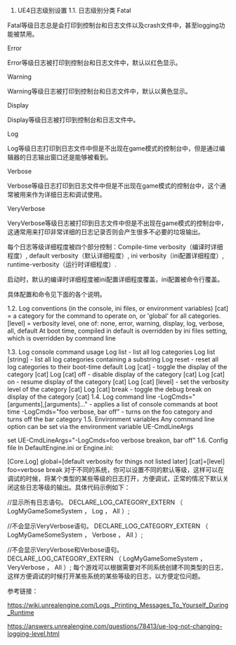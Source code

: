 1. UE4日志级别设置
1.1. 日志级别分类
Fatal

Fatal等级日志总是会打印到控制台和日志文件以及crash文件中，甚至logging功能被禁用。

Error

Error等级日志被打印到控制台和日志文件中，默认以红色显示。

Warning

Warning等级日志被打印到控制台和日志文件中，默认以黄色显示。

Display

Display等级日志被打印到控制台和日志文件中。

Log

Log等级日志打印到日志文件中但是不出现在game模式的控制台中，但是通过编辑器的日志输出窗口还是能够被看到。

Verbose

Verbose等级日志打印到日志文件中但是不出现在game模式的控制台中，这个通常被用来作为详细日志和调试使用。

VeryVerbose

VeryVerbose等级日志被打印到日志文件中但是不出现在game模式的控制台中，这通常用来打印非常详细的日志记录否则会产生很多不必要的垃圾输出。

每个日志等级详细程度被四个部分控制：Compile-time verbosity（编译时详细程度）, default verbosity（默认详细程度）, ini verbosity（ini配置详细程度）, runtime-verbosity（运行时详细程度）.

启动时，默认的编译时详细程度被ini配置详细程度覆盖，ini配置被命令行覆盖。

具体配置和命令见下面的各个说明。

1.2. Log conventions (in the console, ini files, or environment variables)
[cat] = a category for the command to operate on, or 'global' for all categories.
[level] = verbosity level, one of: none, error, warning, display, log, verbose, all, default
At boot time, compiled in default is overridden by ini files setting, which is overridden by command line

1.3. Log console command usage
Log list - list all log categories
Log list [string] - list all log categories containing a substring
Log reset - reset all log categories to their boot-time default
Log [cat] - toggle the display of the category [cat]
Log [cat] off - disable display of the category [cat]
Log [cat] on - resume display of the category [cat]
Log [cat] [level] - set the verbosity level of the category [cat]
Log [cat] break - toggle the debug break on display of the category [cat]
1.4. Log command line
-LogCmds=\"[arguments],[arguments]...\"           - applies a list of console commands at boot time
-LogCmds=\"foo verbose, bar off\"         - turns on the foo category and turns off the bar category
1.5. Environment variables
Any command line option can be set via the environment variable UE-CmdLineArgs

set UE-CmdLineArgs=\"-LogCmds=foo verbose breakon, bar off\"
1.6. Config file
In DefaultEngine.ini or Engine.ini:

[Core.Log]
global=[default verbosity for things not listed later]
[cat]=[level]
foo=verbose break
对于不同的系统，你可以设置不同的默认等级，这样可以在调试的时候，将某个类型的某些等级的日志打开，方便调试，正常的情况下默认关闭这些日志等级的输出。具体代码示例如下：

  //显示所有日志语句。
 DECLARE_LOG_CATEGORY_EXTERN （ LogMyGameSomeSystem ， Log ， All ）;

 //不会显示VeryVerbose语句。
 DECLARE_LOG_CATEGORY_EXTERN （ LogMyGameSomeSystem ， Verbose ， All ）;

 //不会显示VeryVerbose和Verbose语句。
 DECLARE_LOG_CATEGORY_EXTERN （ LogMyGameSomeSystem ， VeryVerbose ， All ）;
每个游戏可以根据需要对不同系统创建不同类型的日志，这样方便调试的时候打开某些系统的某些等级的日志，以方便定位问题。

参考链接：

https://wiki.unrealengine.com/Logs,_Printing_Messages_To_Yourself_During_Runtime

https://answers.unrealengine.com/questions/78413/ue-log-not-changing-logging-level.html
